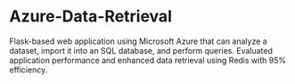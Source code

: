 # Azure-Data-Retrieval
Flask-based web application using Microsoft Azure that can analyze a dataset, import it into an SQL database, and perform queries. Evaluated application performance and enhanced data retrieval using Redis with 95% efficiency.
